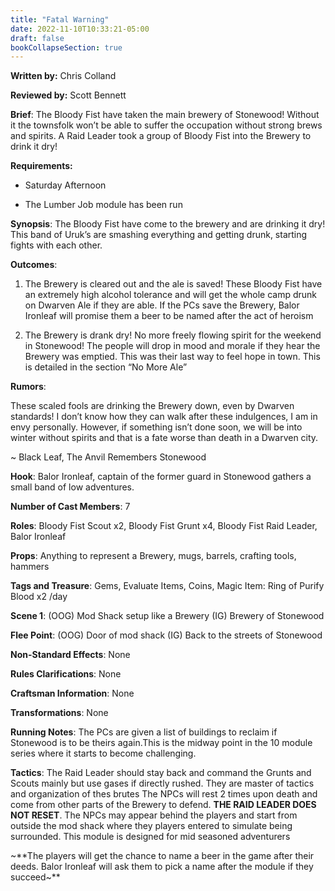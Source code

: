 ```yaml
---
title: "Fatal Warning"
date: 2022-11-10T10:33:21-05:00
draft: false
bookCollapseSection: true
---
```


**Written by:** Chris Colland

**Reviewed by:** Scott Bennett

**Brief**: The Bloody Fist have taken the main brewery of Stonewood! Without it the townsfolk won’t be able to suffer the occupation without strong brews and spirits. A Raid Leader took a group of Bloody Fist into the Brewery to drink it dry!


 **Requirements:** 

- Saturday Afternoon

- The Lumber Job module has been run


**Synopsis**: The Bloody Fist have come to the brewery and are drinking it dry! This band of Uruk’s are smashing everything and getting drunk, starting fights with each other. 

**Outcomes**: 

1. The Brewery is cleared out and the ale is saved! These Bloody Fist have an extremely high alcohol tolerance and will get the whole camp drunk on Dwarven Ale if they are able. If the PCs save the Brewery, Balor Ironleaf will promise them a beer to be named after the act of heroism 

2. The Brewery is drank dry! No more freely flowing spirit for the weekend in Stonewood! The people will drop in mood and morale if they hear the Brewery was emptied. This was their last way to feel hope in town. This is detailed in the section “No More Ale” 


**Rumors**:

These scaled fools are drinking the Brewery down, even by Dwarven standards! I don’t know how they can walk after these indulgences, I am in envy personally. However, if something isn’t done soon, we will be into winter without spirits and that is a fate worse than death in a Dwarven city.

~ Black Leaf, The Anvil Remembers Stonewood

**Hook**: Balor Ironleaf, captain of the former guard in Stonewood gathers a small band of low adventures.

**Number of Cast Members**: 7

**Roles**: Bloody Fist Scout x2, Bloody Fist Grunt x4, Bloody Fist Raid Leader, Balor Ironleaf

**Props**: Anything to represent a Brewery, mugs, barrels, crafting tools, hammers

**Tags and Treasure**: Gems, Evaluate Items, Coins, Magic Item: Ring of Purify Blood x2 /day

**Scene 1**: (OOG) Mod Shack setup like a Brewery (IG) Brewery of Stonewood

**Flee Point**: (OOG) Door of mod shack (IG) Back to the streets of Stonewood

**Non-Standard Effects**: None

**Rules Clarifications**: None

**Craftsman Information**: None

**Transformations**: None


 **Running Notes**: The PCs are given a list of buildings to reclaim if Stonewood is to be theirs again.This is the midway point in the 10 module series where it starts to become challenging. 

**Tactics**: The Raid Leader should stay back and command the Grunts and Scouts mainly but use gases if directly rushed. They are master of tactics and organization of thes brutes The NPCs will rest 2 times upon death and come from other parts of the Brewery to defend. **THE RAID LEADER DOES NOT RESET**. The NPCs may appear behind the players and start from outside the mod shack where they players entered to simulate being surrounded. This module is designed for mid seasoned adventurers 

~**The players will get the chance to name a beer in the game after their deeds. Balor Ironleaf will ask them to pick a name after the module if they succeed~**
